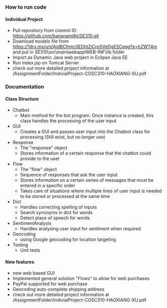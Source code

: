 ### How to run code
#### Individual Project
- Pull repository from commit ID: https://github.com/bananamilkt/SE310.git
- Download models file from https://1drv.ms/u/s!AidBCfmtc0EDhtZiCroSVeDgESCegg?e=hZWT4m and put in SE310\src\main\webapp\WEB-INF\lib folder
- Import as Dynamic Java web project in Eclipse Java EE
- Run index.jsp on Tomcat Server
- check out more detailed project information at /AssignmentFolder/IndivialProject-COSC310-HAOXIANG-XU.pdf

### Documentation
#### Class Structure
* Chatbot
    * Main method for the bot program. Once instance is created, this class handles the processing of the user input
* GUI
    * Creates a GUI and passes user input into the Chatbot class for processing (Still exist, but no longer use)
* Response
    * The "response" object
    * Stores information of a certain response that the chatbot could provide to the user
* Flow
    * The "flow" object
    * Sequence of responses that ask the user input
    * Stores information on a certain series of messages that must be entered in a specific order
    * Takes care of situations where multiple lines of user input is needed to be stored or processed at the same time
* Dict
    * Handles correcting spelling of inputs
    * Search synonyms in dict for words
    * Detect place of speech for words
* SentimentAnalysis
    * Handles analysing user input for sentiment when required
* Geocoding
    * using Google geocoding for location targeting
* Testing
    * Unit tests
#### New features
* new web based GUI
* Implemented general solution "Flows" to allow for web purchases
* PayPal supported for web purchase
* Geocoding auto-complete shipping address
* check out more detailed project information at /AssignmentFolder/IndivialProject-COSC310-HAOXIANG-XU.pdf